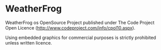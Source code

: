 WeatherFrog
===========

WeatherFrog os OpenSource Project published under The Code Project Open Licence (http://www.codeproject.com/info/cpol10.aspx).

Using embedded graphics for commercial purposes is strictly prohibited unless written licence. 
